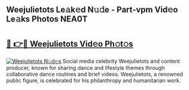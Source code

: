 ## Weejulietots Le𝚊k𝚎d N𝚞𝚍e - Part-vpm Vid𝚎o Le𝚊ks Photos NEA0T

# <h2><a href="http://fbbmm1m.evod.top/?m=Weejulietots">🔗 👉🔴 Weejulietots Vid𝚎o Ph𝚘t𝚘s</a></h2>

[![Weejulietots N𝚞d𝚎s](https://i.imgur.com/8V9OHl7.gif)](http://fbbmm1m.evod.top/?m=Weejulietots)
Social media celebrity Weejulietots and content producer, known for sharing dance and lifestyle themes through collaborative dance routines and brief videos. Weejulietots, a renowned public figure, is celebrated for his philanthropy and humanitarian work. 
